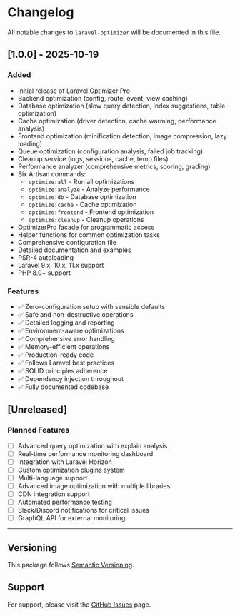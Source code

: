 # Changelog

All notable changes to `laravel-optimizer` will be documented in this file.

## [1.0.0] - 2025-10-19

### Added
- Initial release of Laravel Optimizer Pro
- Backend optimization (config, route, event, view caching)
- Database optimization (slow query detection, index suggestions, table optimization)
- Cache optimization (driver detection, cache warming, performance analysis)
- Frontend optimization (minification detection, image compression, lazy loading)
- Queue optimization (configuration analysis, failed job tracking)
- Cleanup service (logs, sessions, cache, temp files)
- Performance analyzer (comprehensive metrics, scoring, grading)
- Six Artisan commands:
  - `optimize:all` - Run all optimizations
  - `optimize:analyze` - Analyze performance
  - `optimize:db` - Database optimization
  - `optimize:cache` - Cache optimization
  - `optimize:frontend` - Frontend optimization
  - `optimize:cleanup` - Cleanup operations
- OptimizerPro facade for programmatic access
- Helper functions for common optimization tasks
- Comprehensive configuration file
- Detailed documentation and examples
- PSR-4 autoloading
- Laravel 9.x, 10.x, 11.x support
- PHP 8.0+ support

### Features
- ✅ Zero-configuration setup with sensible defaults
- ✅ Safe and non-destructive operations
- ✅ Detailed logging and reporting
- ✅ Environment-aware optimizations
- ✅ Comprehensive error handling
- ✅ Memory-efficient operations
- ✅ Production-ready code
- ✅ Follows Laravel best practices
- ✅ SOLID principles adherence
- ✅ Dependency injection throughout
- ✅ Fully documented codebase

## [Unreleased]

### Planned Features
- [ ] Advanced query optimization with explain analysis
- [ ] Real-time performance monitoring dashboard
- [ ] Integration with Laravel Horizon
- [ ] Custom optimization plugins system
- [ ] Multi-language support
- [ ] Advanced image optimization with multiple libraries
- [ ] CDN integration support
- [ ] Automated performance testing
- [ ] Slack/Discord notifications for critical issues
- [ ] GraphQL API for external monitoring

---

## Versioning

This package follows [Semantic Versioning](https://semver.org/).

## Support

For support, please visit the [GitHub Issues](https://github.com/subhashladumor/laravel-optimizer/issues) page.
